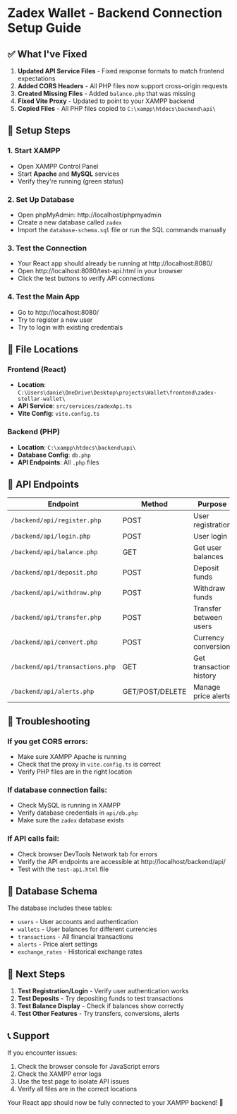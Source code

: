 # Zadex Wallet - Backend Connection Setup Guide

## ✅ What I've Fixed

1. **Updated API Service Files** - Fixed response formats to match frontend expectations
2. **Added CORS Headers** - All PHP files now support cross-origin requests
3. **Created Missing Files** - Added `balance.php` that was missing
4. **Fixed Vite Proxy** - Updated to point to your XAMPP backend
5. **Copied Files** - All PHP files copied to `C:\xampp\htdocs\backend\api\`

## 🚀 Setup Steps

### 1. Start XAMPP

- Open XAMPP Control Panel
- Start **Apache** and **MySQL** services
- Verify they're running (green status)

### 2. Set Up Database

- Open phpMyAdmin: http://localhost/phpmyadmin
- Create a new database called `zadex`
- Import the `database-schema.sql` file or run the SQL commands manually

### 3. Test the Connection

- Your React app should already be running at http://localhost:8080/
- Open http://localhost:8080/test-api.html in your browser
- Click the test buttons to verify API connections

### 4. Test the Main App

- Go to http://localhost:8080/
- Try to register a new user
- Try to login with existing credentials

## 📁 File Locations

### Frontend (React)

- **Location**: `C:\Users\danie\OneDrive\Desktop\projects\Wallet\frontend\zadex-stellar-wallet\`
- **API Service**: `src/services/zadexApi.ts`
- **Vite Config**: `vite.config.ts`

### Backend (PHP)

- **Location**: `C:\xampp\htdocs\backend\api\`
- **Database Config**: `db.php`
- **API Endpoints**: All `.php` files

## 🔧 API Endpoints

| Endpoint                        | Method          | Purpose                 |
| ------------------------------- | --------------- | ----------------------- |
| `/backend/api/register.php`     | POST            | User registration       |
| `/backend/api/login.php`        | POST            | User login              |
| `/backend/api/balance.php`      | GET             | Get user balances       |
| `/backend/api/deposit.php`      | POST            | Deposit funds           |
| `/backend/api/withdraw.php`     | POST            | Withdraw funds          |
| `/backend/api/transfer.php`     | POST            | Transfer between users  |
| `/backend/api/convert.php`      | POST            | Currency conversion     |
| `/backend/api/transactions.php` | GET             | Get transaction history |
| `/backend/api/alerts.php`       | GET/POST/DELETE | Manage price alerts     |

## 🐛 Troubleshooting

### If you get CORS errors:

- Make sure XAMPP Apache is running
- Check that the proxy in `vite.config.ts` is correct
- Verify PHP files are in the right location

### If database connection fails:

- Check MySQL is running in XAMPP
- Verify database credentials in `api/db.php`
- Make sure the `zadex` database exists

### If API calls fail:

- Check browser DevTools Network tab for errors
- Verify the API endpoints are accessible at http://localhost/backend/api/
- Test with the `test-api.html` file

## 📝 Database Schema

The database includes these tables:

- `users` - User accounts and authentication
- `wallets` - User balances for different currencies
- `transactions` - All financial transactions
- `alerts` - Price alert settings
- `exchange_rates` - Historical exchange rates

## 🎯 Next Steps

1. **Test Registration/Login** - Verify user authentication works
2. **Test Deposits** - Try depositing funds to test transactions
3. **Test Balance Display** - Check if balances show correctly
4. **Test Other Features** - Try transfers, conversions, alerts

## 📞 Support

If you encounter issues:

1. Check the browser console for JavaScript errors
2. Check the XAMPP error logs
3. Use the test page to isolate API issues
4. Verify all files are in the correct locations

Your React app should now be fully connected to your XAMPP backend! 🎉
